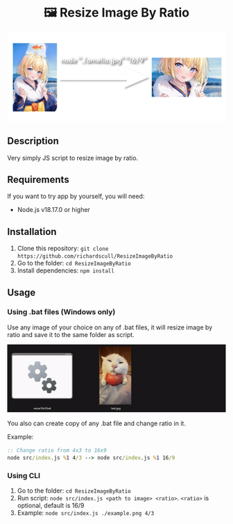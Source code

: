 <h1 align="center">🖼️ Resize Image By Ratio </h1>
<p align="center">
<img src="./example.png" alt="Preview">
</p>

## Description

Very simply JS script to resize image by ratio.

## Requirements

If you want to try app by yourself, you will need:

- Node.js v18.17.0 or higher

## Installation

1. Clone this repository: `git clone https://github.com/richardscull/ResizeImageByRatio`
2. Go to the folder: `cd ResizeImageByRatio`
3. Install dependencies: `npm install`

## Usage

### Using .bat files (Windows only)

Use any image of your choice on any of .bat files, it will resize image by ratio and save it to the same folder as script.

<img src="./example.gif" alt="Preview">

You also can create copy of any .bat file and change ratio in it.

Example:

```bat
:: Change ratio from 4x3 to 16x9
node src/index.js %1 4/3 --> node src/index.js %1 16/9 
```

### Using CLI

1. Go to the folder: `cd ResizeImageByRatio`
2. Run script: `node src/index.js <path to image> <ratio>`. `<ratio>` is optional, default is 16/9
3. Example: `node src/index.js ./example.png 4/3`
